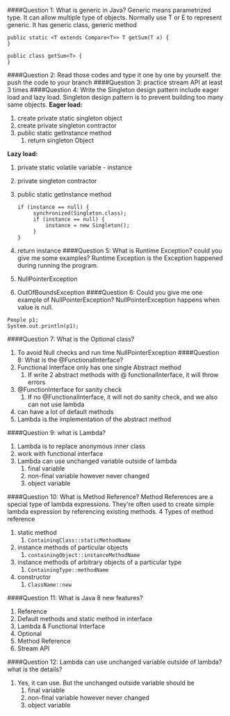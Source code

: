 ####Question 1: What is generic in Java?
Generic means parametrized type. It can allow multiple type of objects. Normally use T or E to represent generic.
It has generic class, generic method
```
public static <T extends Compare<T>> T getSum(T x) {
}

public class getSum<T> {
}
```
####Question 2: Read those codes and type it one by one by yourself. the push the code to your branch
####Question 3: practice stream API at least 3 times
####Question 4: Write the Singleton design pattern include eager load and lazy load.
Singleton design pattern is to prevent building too many same objects.
**Eager load:** 
1. create private static singleton object 
2. create private singleton contractor 
3. public static getInstance method
   1. return singleton Object

**Lazy load:**
1. private static volatile variable - instance
2. private singleton contractor 
3. public static getInstance method

   ```
   if (instance == null) {
        synchronized(Singleton.class);
        if (instance == null) {
            instance = new Singleton();
        }
   }
   ```
   
4. return instance
####Question 5: What is Runtime Exception? could you give me some examples?
Runtime Exception is the Exception happened during running the program. 
1. NullPointerException
2. OutOfBoundsException
####Question 6: Could you give me one example of NullPointerException?
NullPointerException happens when value is null.
```
People p1;
System.out.println(p1);

```
####Question 7: What is the Optional class?
1. To avoid Null checks and run time NullPointerException
####Question 8: What is the @FunctionalInterface?
1. Functional Interface only has one single Abstract method
   1. If write 2 abstract methods with @ functionalInterface, it will throw errors
2. @FunctionInterface for sanity check
   1. If no @FunctionalInterface, it will not do sanity check, and we also can not use lambda
3. can have a lot of default methods
4. Lambda is the implementation of the abstract method

####Question 9: what is Lambda?
1. Lambda is to replace anonymous inner class 
2. work with functional interface
3. Lambda can use unchanged variable outside of lambda
   1. final variable 
   2. non-final variable however never changed 
   3. object variable

####Question 10: What is Method Reference?
Method References are a special type of lambda expressions. They're often used to create simple lambda expression by referencing existing methods.
4 Types of method reference
1. static method 
   1. `ContainingClass::staticMethodName`
2. instance methods of particular objects
   1. `containingObject::instanceMethodName`
3. instance methods of arbitrary objects of a particular type
   1. `ContainingType::methodName`
4. constructor
   1. `ClassName::new`

####Question 11: What is Java 8 new features?
1. Reference 
2. Default methods and static method in interface
3. Lambda & Functional Interface 
4. Optional
5. Method Reference 
6. Stream API

####Question 12: Lambda can use unchanged variable outside of lambda? what is the details?
1. Yes, it can use. But the unchanged outside variable should be 
   1. final variable
   2. non-final variable however never changed 
   3. object variable
